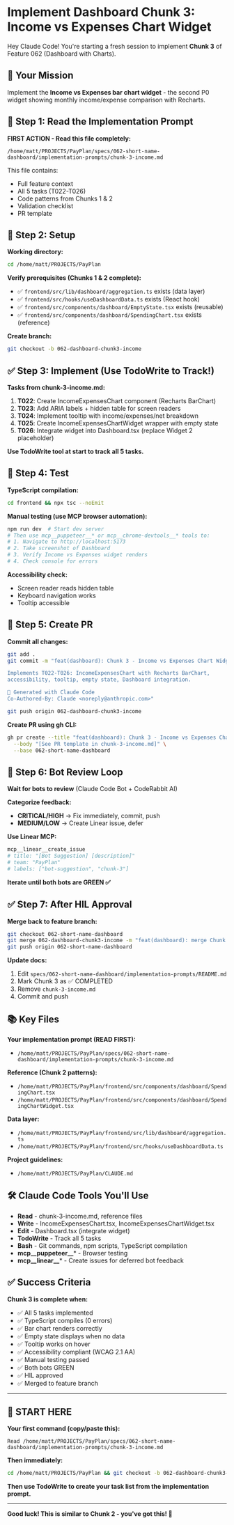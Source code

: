 # Implement Dashboard Chunk 3: Income vs Expenses Chart Widget

Hey Claude Code! You're starting a fresh session to implement **Chunk 3** of Feature 062 (Dashboard with Charts).

## 🎯 Your Mission

Implement the **Income vs Expenses bar chart widget** - the second P0 widget showing monthly income/expense comparison with Recharts.

## 📖 Step 1: Read the Implementation Prompt

**FIRST ACTION - Read this file completely:**
```
/home/matt/PROJECTS/PayPlan/specs/062-short-name-dashboard/implementation-prompts/chunk-3-income.md
```

This file contains:
- Full feature context
- All 5 tasks (T022-T026)
- Code patterns from Chunks 1 & 2
- Validation checklist
- PR template

## 🔧 Step 2: Setup

**Working directory:**
```bash
cd /home/matt/PROJECTS/PayPlan
```

**Verify prerequisites (Chunks 1 & 2 complete):**
- ✅ `frontend/src/lib/dashboard/aggregation.ts` exists (data layer)
- ✅ `frontend/src/hooks/useDashboardData.ts` exists (React hook)
- ✅ `frontend/src/components/dashboard/EmptyState.tsx` exists (reusable)
- ✅ `frontend/src/components/dashboard/SpendingChart.tsx` exists (reference)

**Create branch:**
```bash
git checkout -b 062-dashboard-chunk3-income
```

## ✅ Step 3: Implement (Use TodoWrite to Track!)

**Tasks from chunk-3-income.md:**
1. **T022**: Create IncomeExpensesChart component (Recharts BarChart)
2. **T023**: Add ARIA labels + hidden table for screen readers
3. **T024**: Implement tooltip with income/expenses/net breakdown
4. **T025**: Create IncomeExpensesChartWidget wrapper with empty state
5. **T026**: Integrate widget into Dashboard.tsx (replace Widget 2 placeholder)

**Use TodoWrite tool at start to track all 5 tasks.**

## 🧪 Step 4: Test

**TypeScript compilation:**
```bash
cd frontend && npx tsc --noEmit
```

**Manual testing (use MCP browser automation):**
```bash
npm run dev  # Start dev server
# Then use mcp__puppeteer__* or mcp__chrome-devtools__* tools to:
# 1. Navigate to http://localhost:5173
# 2. Take screenshot of Dashboard
# 3. Verify Income vs Expenses widget renders
# 4. Check console for errors
```

**Accessibility check:**
- Screen reader reads hidden table
- Keyboard navigation works
- Tooltip accessible

## 📝 Step 5: Create PR

**Commit all changes:**
```bash
git add .
git commit -m "feat(dashboard): Chunk 3 - Income vs Expenses Chart Widget

Implements T022-T026: IncomeExpensesChart with Recharts BarChart,
accessibility, tooltip, empty state, Dashboard integration.

🤖 Generated with Claude Code
Co-Authored-By: Claude <noreply@anthropic.com>"

git push origin 062-dashboard-chunk3-income
```

**Create PR using gh CLI:**
```bash
gh pr create --title "feat(dashboard): Chunk 3 - Income vs Expenses Chart (T022-T026)" \
  --body "[See PR template in chunk-3-income.md]" \
  --base 062-short-name-dashboard
```

## 🤖 Step 6: Bot Review Loop

**Wait for bots to review** (Claude Code Bot + CodeRabbit AI)

**Categorize feedback:**
- **CRITICAL/HIGH** → Fix immediately, commit, push
- **MEDIUM/LOW** → Create Linear issue, defer

**Use Linear MCP:**
```bash
mcp__linear__create_issue
# title: "[Bot Suggestion] [description]"
# team: "PayPlan"
# labels: ["bot-suggestion", "chunk-3"]
```

**Iterate until both bots are GREEN ✅**

## ✅ Step 7: After HIL Approval

**Merge back to feature branch:**
```bash
git checkout 062-short-name-dashboard
git merge 062-dashboard-chunk3-income -m "feat(dashboard): merge Chunk 3"
git push origin 062-short-name-dashboard
```

**Update docs:**
1. Edit `specs/062-short-name-dashboard/implementation-prompts/README.md`
2. Mark Chunk 3 as ✅ COMPLETED
3. Remove `chunk-3-income.md`
4. Commit and push

## 📚 Key Files

**Your implementation prompt (READ FIRST):**
- `/home/matt/PROJECTS/PayPlan/specs/062-short-name-dashboard/implementation-prompts/chunk-3-income.md`

**Reference (Chunk 2 patterns):**
- `/home/matt/PROJECTS/PayPlan/frontend/src/components/dashboard/SpendingChart.tsx`
- `/home/matt/PROJECTS/PayPlan/frontend/src/components/dashboard/SpendingChartWidget.tsx`

**Data layer:**
- `/home/matt/PROJECTS/PayPlan/frontend/src/lib/dashboard/aggregation.ts`
- `/home/matt/PROJECTS/PayPlan/frontend/src/hooks/useDashboardData.ts`

**Project guidelines:**
- `/home/matt/PROJECTS/PayPlan/CLAUDE.md`

## 🛠️ Claude Code Tools You'll Use

- **Read** - chunk-3-income.md, reference files
- **Write** - IncomeExpensesChart.tsx, IncomeExpensesChartWidget.tsx
- **Edit** - Dashboard.tsx (integrate widget)
- **TodoWrite** - Track all 5 tasks
- **Bash** - Git commands, npm scripts, TypeScript compilation
- **mcp__puppeteer__*** - Browser testing
- **mcp__linear__*** - Create issues for deferred bot feedback

## ✅ Success Criteria

**Chunk 3 is complete when:**
- ✅ All 5 tasks implemented
- ✅ TypeScript compiles (0 errors)
- ✅ Bar chart renders correctly
- ✅ Empty state displays when no data
- ✅ Tooltip works on hover
- ✅ Accessibility compliant (WCAG 2.1 AA)
- ✅ Manual testing passed
- ✅ Both bots GREEN
- ✅ HIL approved
- ✅ Merged to feature branch

---

## 🚀 START HERE

**Your first command (copy/paste this):**

```
Read /home/matt/PROJECTS/PayPlan/specs/062-short-name-dashboard/implementation-prompts/chunk-3-income.md
```

**Then immediately:**

```bash
cd /home/matt/PROJECTS/PayPlan && git checkout -b 062-dashboard-chunk3-income
```

**Then use TodoWrite to create your task list from the implementation prompt.**

---

**Good luck! This is similar to Chunk 2 - you've got this! 🚀**
